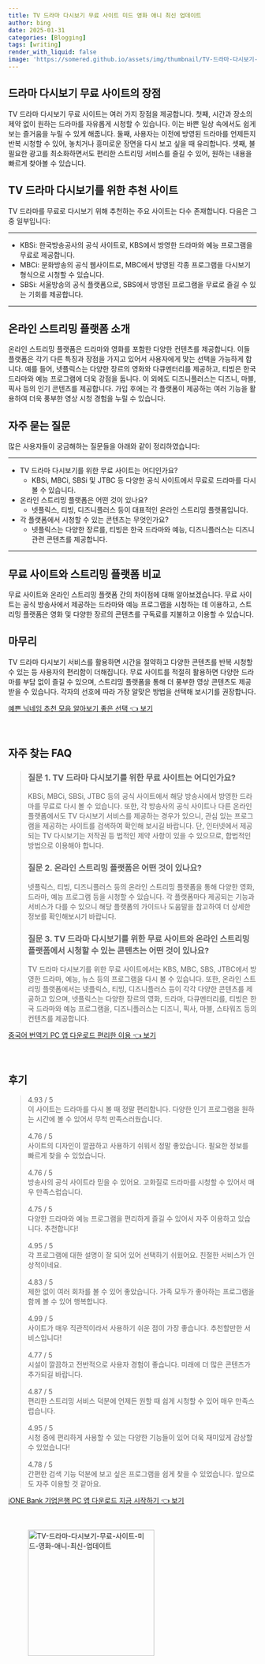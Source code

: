 ```yaml
---
title: TV 드라마 다시보기 무료 사이트 미드 영화 애니 최신 업데이트
author: bing
date: 2025-01-31
categories: [Blogging]
tags: [writing]
render_with_liquid: false
image: 'https://somered.github.io/assets/img/thumbnail/TV-드라마-다시보기-무료-사이트-미드-영화-애니-최신-업데이트.webp'
---
```



<h2 id='드라마 다시보기 무료 사이트의 장점'>드라마 다시보기 무료 사이트의 장점</h2>

<p>TV 드라마 다시보기 무료 사이트는 여러 가지 장점을 제공합니다. 첫째, 시간과 장소의 제약 없이 원하는 드라마를 자유롭게 시청할 수 있습니다. 이는 바쁜 일상 속에서도 쉽게 보는 즐거움을 누릴 수 있게 해줍니다. 둘째, 사용자는 이전에 방영된 드라마를 언제든지 반복 시청할 수 있어, 놓치거나 흥미로운 장면을 다시 보고 싶을 때 유리합니다. 셋째, 불필요한 광고를 최소화하면서도 편리한 스트리밍 서비스를 즐길 수 있어, 원하는 내용을 빠르게 찾아볼 수 있습니다.</p>

<h2 id='TV 드라마 다시보기를 위한 추천 사이트'>TV 드라마 다시보기를 위한 추천 사이트</h2>

<p>TV 드라마를 무료로 다시보기 위해 추천하는 주요 사이트는 다수 존재합니다. 다음은 그 중 일부입니다:</p>

<hr />

<ul>
    <li>KBSi: 한국방송공사의 공식 사이트로, KBS에서 방영한 드라마와 예능 프로그램을 무료로 제공합니다.</li>
    <li>MBCi: 문화방송의 공식 웹사이트로, MBC에서 방영된 각종 프로그램을 다시보기 형식으로 시청할 수 있습니다.</li>
    <li>SBSi: 서울방송의 공식 플랫폼으로, SBS에서 방영된 프로그램을 무료로 즐길 수 있는 기회를 제공합니다.</li>
</ul>

<hr />

<h2 id='온라인 스트리밍 플랫폼 소개'>온라인 스트리밍 플랫폼 소개</h2>

<p>온라인 스트리밍 플랫폼은 드라마와 영화를 포함한 다양한 컨텐츠를 제공합니다. 이들 플랫폼은 각기 다른 특징과 장점을 가지고 있어서 사용자에게 맞는 선택을 가능하게 합니다. 예를 들어, 넷플릭스는 다양한 장르의 영화와 다큐멘터리를 제공하고, 티빙은 한국 드라마와 예능 프로그램에 더욱 강점을 둡니다. 이 외에도 디즈니플러스는 디즈니, 마블, 픽사 등의 인기 콘텐츠를 제공합니다. 가입 후에는 각 플랫폼이 제공하는 여러 기능을 활용하여 더욱 풍부한 영상 시청 경험을 누릴 수 있습니다.</p>

<h2 id='자주 묻는 질문'>자주 묻는 질문</h2>

<p>많은 사용자들이 궁금해하는 질문들을 아래와 같이 정리하였습니다:</p>

<hr />

<ul>
    <li>TV 드라마 다시보기를 위한 무료 사이트는 어디인가요?
        <ul>
            <li>KBSi, MBCi, SBSi 및 JTBC 등 다양한 공식 사이트에서 무료로 드라마를 다시 볼 수 있습니다.</li>
        </ul>
    </li>
    <li>온라인 스트리밍 플랫폼은 어떤 것이 있나요?
        <ul>
            <li>넷플릭스, 티빙, 디즈니플러스 등이 대표적인 온라인 스트리밍 플랫폼입니다.</li>
        </ul>
    </li>
    <li>각 플랫폼에서 시청할 수 있는 콘텐츠는 무엇인가요?
        <ul>
            <li>넷플릭스는 다양한 장르를, 티빙은 한국 드라마와 예능, 디즈니플러스는 디즈니 관련 콘텐츠를 제공합니다.</li>
        </ul>
    </li>
</ul>

<hr />

<h2 id='무료 사이트와 스트리밍 플랫폼 비교'>무료 사이트와 스트리밍 플랫폼 비교</h2>

<p>무료 사이트와 온라인 스트리밍 플랫폼 간의 차이점에 대해 알아보겠습니다. 무료 사이트는 공식 방송사에서 제공하는 드라마와 예능 프로그램을 시청하는 데 이용하고, 스트리밍 플랫폼은 영화 및 다양한 장르의 콘텐츠를 구독료를 지불하고 이용할 수 있습니다.</p>

<h2 id='마무리'>마무리</h2>

<p>TV 드라마 다시보기 서비스를 활용하면 시간을 절약하고 다양한 콘텐츠를 반복 시청할 수 있는 등 사용자의 편리함이 더해집니다. 무료 사이트를 적절히 활용하면 다양한 드라마를 부담 없이 즐길 수 있으며, 스트리밍 플랫폼을 통해 더 풍부한 영상 콘텐츠도 제공받을 수 있습니다. 각자의 선호에 따라 가장 알맞은 방법을 선택해 보시기를 권장합니다.</p>


<p><a class="click-button" title="예쁜 닉네임 추천 모음 알아보기 좋은 선택" href="https://somered.github.io/posts/%EC%98%88%EC%81%9C-%EB%8B%89%EB%84%A4%EC%9E%84-%EC%B6%94%EC%B2%9C-%EB%AA%A8%EC%9D%8C-%EC%95%8C%EC%95%84%EB%B3%B4%EA%B8%B0-%EC%A2%8B%EC%9D%80-%EC%84%A0%ED%83%9D/" rel="dofollow">예쁜 닉네임 추천 모음 알아보기 좋은 선택 👈 보기</a></p><br>
<h2 id='자주_찾는_FAQ'>자주 찾는 FAQ</h2>
<div itemscope="" itemtype="https://schema.org/FAQPage"> 
<blockquote> 
<div itemscope="" itemprop="mainEntity" itemtype="https://schema.org/Question"> 
<h3 itemprop="name">질문 1. TV 드라마 다시보기를 위한 무료 사이트는 어디인가요?</h3> 
<div itemscope="" itemprop="acceptedAnswer" itemtype="https://schema.org/Answer"> 
<span itemprop="text"> 
<p>KBSi, MBCi, SBSi, JTBC 등의 공식 사이트에서 해당 방송사에서 방영한 드라마를 무료로 다시 볼 수 있습니다. 또한, 각 방송사의 공식 사이트나 다른 온라인 플랫폼에서도 TV 다시보기 서비스를 제공하는 경우가 있으니, 관심 있는 프로그램을 제공하는 사이트를 검색하여 확인해 보시길 바랍니다. 단, 인터넷에서 제공되는 TV 다시보기는 저작권 등 법적인 제약 사항이 있을 수 있으므로, 합법적인 방법으로 이용해야 합니다.</p> 
</span> 
</div> 
</div> 

<div itemscope="" itemprop="mainEntity" itemtype="https://schema.org/Question"> 
<h3 itemprop="name">질문 2. 온라인 스트리밍 플랫폼은 어떤 것이 있나요?</h3> 
<div itemscope="" itemprop="acceptedAnswer" itemtype="https://schema.org/Answer"> 
<span itemprop="text"> 
<p>넷플릭스, 티빙, 디즈니플러스 등의 온라인 스트리밍 플랫폼을 통해 다양한 영화, 드라마, 예능 프로그램 등을 시청할 수 있습니다. 각 플랫폼마다 제공되는 기능과 서비스가 다를 수 있으니 해당 플랫폼의 가이드나 도움말을 참고하여 더 상세한 정보를 확인해보시기 바랍니다.</p> 
</span> 
</div> 
</div> 

<div itemscope="" itemprop="mainEntity" itemtype="https://schema.org/Question"> 
<h3 itemprop="name">질문 3. TV 드라마 다시보기를 위한 무료 사이트와 온라인 스트리밍 플랫폼에서 시청할 수 있는 콘텐츠는 어떤 것이 있나요?</h3> 
<div itemscope="" itemprop="acceptedAnswer" itemtype="https://schema.org/Answer"> 
<span itemprop="text"> 
<p>TV 드라마 다시보기를 위한 무료 사이트에서는 KBS, MBC, SBS, JTBC에서 방영한 드라마, 예능, 뉴스 등의 프로그램을 다시 볼 수 있습니다. 또한, 온라인 스트리밍 플랫폼에서는 넷플릭스, 티빙, 디즈니플러스 등이 각각 다양한 콘텐츠를 제공하고 있으며, 넷플릭스는 다양한 장르의 영화, 드라마, 다큐멘터리를, 티빙은 한국 드라마와 예능 프로그램을, 디즈니플러스는 디즈니, 픽사, 마블, 스타워즈 등의 컨텐츠를 제공합니다.</p> 
</span> 
</div> 
</div> 
</blockquote> 
</div>
<p><a class="click-button" title="중국어 번역기 PC 앱 다운로드 편리한 이용" href="https://somered.github.io/posts/%EC%A4%91%EA%B5%AD%EC%96%B4-%EB%B2%88%EC%97%AD%EA%B8%B0-PC-%EC%95%B1-%EB%8B%A4%EC%9A%B4%EB%A1%9C%EB%93%9C-%ED%8E%B8%EB%A6%AC%ED%95%9C-%EC%9D%B4%EC%9A%A9/" rel="dofollow">중국어 번역기 PC 앱 다운로드 편리한 이용 👈 보기</a></p><br>
<h2 id='후기'>후기</h2>
<div itemscope itemtype="https://schema.org/Product">
  <blockquote>
  <div itemprop="review" itemscope itemtype="https://schema.org/Review">
      <div itemprop="reviewRating" itemscope itemtype="https://schema.org/Rating"> <span itemprop="ratingValue">4.93</span> / <span itemprop="bestRating">5</span> </div>
      <span itemprop="reviewBody">이 사이트는 드라마를 다시 볼 때 정말 편리합니다. 다양한 인기 프로그램을 원하는 시간에 볼 수 있어서 무척 만족스러웠습니다.</span>
  </div>
  <br>
  <div itemprop="review" itemscope itemtype="https://schema.org/Review">
      <div itemprop="reviewRating" itemscope itemtype="https://schema.org/Rating"> <span itemprop="ratingValue">4.76</span> / <span itemprop="bestRating">5</span> </div>
      <span itemprop="reviewBody">사이트의 디자인이 깔끔하고 사용하기 쉬워서 정말 좋았습니다. 필요한 정보를 빠르게 찾을 수 있었습니다.</span>
  </div>
  <br>
  <div itemprop="review" itemscope itemtype="https://schema.org/Review">
      <div itemprop="reviewRating" itemscope itemtype="https://schema.org/Rating"> <span itemprop="ratingValue">4.76</span> / <span itemprop="bestRating">5</span> </div>
      <span itemprop="reviewBody">방송사의 공식 사이트라 믿을 수 있어요. 고화질로 드라마를 시청할 수 있어서 매우 만족스럽습니다.</span>
  </div>
  <br>
  <div itemprop="review" itemscope itemtype="https://schema.org/Review">
      <div itemprop="reviewRating" itemscope itemtype="https://schema.org/Rating"> <span itemprop="ratingValue">4.75</span> / <span itemprop="bestRating">5</span> </div>
      <span itemprop="reviewBody">다양한 드라마와 예능 프로그램을 편리하게 즐길 수 있어서 자주 이용하고 있습니다. 추천합니다!</span>
  </div>
  <br>
  <div itemprop="review" itemscope itemtype="https://schema.org/Review">
      <div itemprop="reviewRating" itemscope itemtype="https://schema.org/Rating"> <span itemprop="ratingValue">4.95</span> / <span itemprop="bestRating">5</span> </div>
      <span itemprop="reviewBody">각 프로그램에 대한 설명이 잘 되어 있어 선택하기 쉬웠어요. 친절한 서비스가 인상적이네요.</span>
  </div>
  <br>
  <div itemprop="review" itemscope itemtype="https://schema.org/Review">
      <div itemprop="reviewRating" itemscope itemtype="https://schema.org/Rating"> <span itemprop="ratingValue">4.83</span> / <span itemprop="bestRating">5</span> </div>
      <span itemprop="reviewBody">제한 없이 여러 회차를 볼 수 있어 좋았습니다. 가족 모두가 좋아하는 프로그램을 함께 볼 수 있어 행복합니다.</span>
  </div>
  <br>
  <div itemprop="review" itemscope itemtype="https://schema.org/Review">
      <div itemprop="reviewRating" itemscope itemtype="https://schema.org/Rating"> <span itemprop="ratingValue">4.99</span> / <span itemprop="bestRating">5</span> </div>
      <span itemprop="reviewBody">사이트가 매우 직관적이라서 사용하기 쉬운 점이 가장 좋습니다. 추천할만한 서비스입니다!</span>
  </div>
  <br>
  <div itemprop="review" itemscope itemtype="https://schema.org/Review">
      <div itemprop="reviewRating" itemscope itemtype="https://schema.org/Rating"> <span itemprop="ratingValue">4.77</span> / <span itemprop="bestRating">5</span> </div>
      <span itemprop="reviewBody">시설이 깔끔하고 전반적으로 사용자 경험이 좋습니다. 미래에 더 많은 콘텐츠가 추가되길 바랍니다.</span>
  </div>
  <br>
  <div itemprop="review" itemscope itemtype="https://schema.org/Review">
      <div itemprop="reviewRating" itemscope itemtype="https://schema.org/Rating"> <span itemprop="ratingValue">4.87</span> / <span itemprop="bestRating">5</span> </div>
      <span itemprop="reviewBody">편리한 스트리밍 서비스 덕분에 언제든 원할 때 쉽게 시청할 수 있어 매우 만족스럽습니다.</span>
  </div>
  <br>
  <div itemprop="review" itemscope itemtype="https://schema.org/Review">
      <div itemprop="reviewRating" itemscope itemtype="https://schema.org/Rating"> <span itemprop="ratingValue">4.95</span> / <span itemprop="bestRating">5</span> </div>
      <span itemprop="reviewBody">시청 중에 편리하게 사용할 수 있는 다양한 기능들이 있어 더욱 재미있게 감상할 수 있었습니다!</span>
  </div>
  <br>
  <div itemprop="review" itemscope itemtype="https://schema.org/Review">
      <div itemprop="reviewRating" itemscope itemtype="https://schema.org/Rating"> <span itemprop="ratingValue">4.78</span> / <span itemprop="bestRating">5</span> </div>
      <span itemprop="reviewBody">간편한 검색 기능 덕분에 보고 싶은 프로그램을 쉽게 찾을 수 있었습니다. 앞으로도 자주 이용할 것 같아요.</span>
  </div>
  </blockquote>
</div>
<p><a class="click-button" title="iONE Bank 기업은행 PC 앱 다운로드 지금 시작하기" href="https://somered.github.io/posts/iONE-Bank-%EA%B8%B0%EC%97%85%EC%9D%80%ED%96%89-PC-%EC%95%B1-%EB%8B%A4%EC%9A%B4%EB%A1%9C%EB%93%9C-%EC%A7%80%EA%B8%88-%EC%8B%9C%EC%9E%91%ED%95%98%EA%B8%B0/" rel="dofollow">iONE Bank 기업은행 PC 앱 다운로드 지금 시작하기 👈 보기</a></p><br>
<figure class="image"><img src="https://somered.github.io/assets/img/thumbnail/TV-드라마-다시보기-무료-사이트-미드-영화-애니-최신-업데이트.webp" alt="TV-드라마-다시보기-무료-사이트-미드-영화-애니-최신-업데이트" width="256" height="256"></figure>